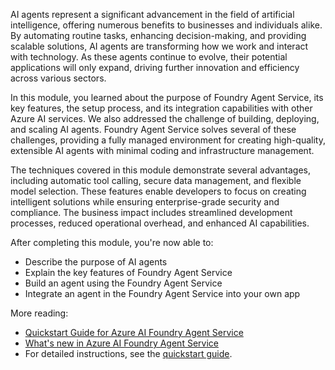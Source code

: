 AI agents represent a significant advancement in the field of artificial intelligence, offering numerous benefits to businesses and individuals alike. By automating routine tasks, enhancing decision-making, and providing scalable solutions, AI agents are transforming how we work and interact with technology. As these agents continue to evolve, their potential applications will only expand, driving further innovation and efficiency across various sectors.

In this module, you learned about the purpose of Foundry Agent Service, its key features, the setup process, and its integration capabilities with other Azure AI services. We also addressed the challenge of building, deploying, and scaling AI agents. Foundry Agent Service solves several of these challenges, providing a fully managed environment for creating high-quality, extensible AI agents with minimal coding and infrastructure management.

The techniques covered in this module demonstrate several advantages, including automatic tool calling, secure data management, and flexible model selection. These features enable developers to focus on creating intelligent solutions while ensuring enterprise-grade security and compliance. The business impact includes streamlined development processes, reduced operational overhead, and enhanced AI capabilities.

After completing this module, you're now able to:

- Describe the purpose of AI agents
- Explain the key features of Foundry Agent Service
- Build an agent using the Foundry Agent Service
- Integrate an agent in the Foundry Agent Service into your own app

More reading:

- [Quickstart Guide for Azure AI Foundry Agent Service](/azure/ai-services/agents/quickstart?azure-portal=true)
- [What's new in Azure AI Foundry Agent Service](/azure/ai-services/agents/whats-new?azure-portal=true)
- For detailed instructions, see the [quickstart guide](/azure/ai-services/agents/quickstart?azure-portal=true).

